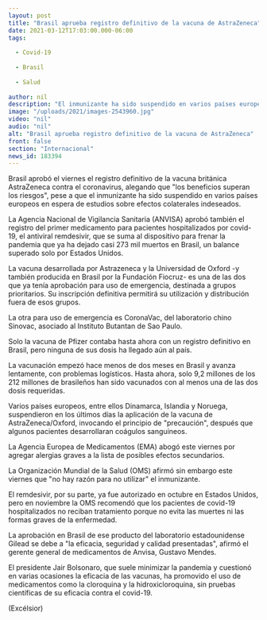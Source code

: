 ```yaml
---
layout: post
title: "Brasil aprueba registro definitivo de la vacuna de AstraZeneca"
date: 2021-03-12T17:03:00.000-06:00
tags:
  
  - Covid-19
  
  - Brasil
  
  - Salud
  
author: nil
description: "El inmunizante ha sido suspendido en varios países europeos en espera de estudios sobre efectos colaterales indeseados"
image: "/uploads/2021/images-2543960.jpg"
video: "nil"
audio: "nil"
alt: "Brasil aprueba registro definitivo de la vacuna de AstraZeneca"
front: false
section: "Internacional"
news_id: 183394
---
```


Brasil aprobó el viernes el registro definitivo de la vacuna británica AstraZeneca contra el coronavirus, alegando que "los beneficios superan los riesgos", pese a que el inmunizante ha sido suspendido en varios países europeos en espera de estudios sobre efectos colaterales indeseados.

La Agencia Nacional de Vigilancia Sanitaria (ANVISA) aprobó también el registro del primer medicamento para pacientes hospitalizados por covid-19, el antiviral remdesivir, que se suma al dispositivo para frenar la pandemia que ya ha dejado casi 273 mil muertos en Brasil, un balance superado solo por Estados Unidos.

La vacuna desarrollada por Astrazeneca y la Universidad de Oxford -y también producida en Brasil por la Fundación Fiocruz- es una de las dos que ya tenía aprobación para uso de emergencia, destinada a grupos prioritarios. Su inscripción definitiva permitirá su utilización y distribución fuera de esos grupos.

La otra para uso de emergencia es CoronaVac, del laboratorio chino Sinovac, asociado al Instituto Butantan de Sao Paulo.

Solo la vacuna de Pfizer contaba hasta ahora con un registro definitivo en Brasil, pero ninguna de sus dosis ha llegado aún al país.

La vacunación empezó hace menos de dos meses en Brasil y avanza lentamente, con problemas logísticos. Hasta ahora, solo 9,2 millones de los 212 millones de brasileños han sido vacunados con al menos una de las dos dosis requeridas.

Varios países europeos, entre ellos Dinamarca, Islandia y Noruega, suspendieron en los últimos días la aplicación de la vacuna de AstraZeneca/Oxford, invocando el principio de "precaución", después que algunos pacientes desarrollaran coágulos sanguíneos.

La Agencia Europea de Medicamentos (EMA) abogó este viernes por agregar alergias graves a la lista de posibles efectos secundarios.

La Organización Mundial de la Salud (OMS) afirmó sin embargo este viernes que "no hay razón para no utilizar" el inmunizante.

El remdesivir, por su parte, ya fue autorizado en octubre en Estados Unidos, pero en noviembre la OMS recomendó que los pacientes de covid-19 hospitalizados no reciban tratamiento porque no evita las muertes ni las formas graves de la enfermedad.

La aprobación en Brasil de ese producto del laboratorio estadounidense Gilead se debe a "la eficacia, seguridad y calidad presentadas", afirmó el gerente general de medicamentos de Anvisa, Gustavo Mendes.

El presidente Jair Bolsonaro, que suele minimizar la pandemia y cuestionó en varias ocasiones la eficacia de las vacunas, ha promovido el uso de medicamentos como la cloroquina y la hidroxicloroquina, sin pruebas científicas de su eficacia contra el covid-19.

(Excélsior)